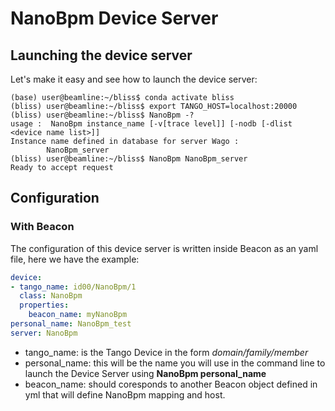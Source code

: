 # NanoBpm Device Server #

## Launching the device server ##

Let's make it easy and see how to launch the device server:

```
(base) user@beamline:~/bliss$ conda activate bliss
(bliss) user@beamline:~/bliss$ export TANGO_HOST=localhost:20000
(bliss) user@beamline:~/bliss$ NanoBpm -?
usage :  NanoBpm instance_name [-v[trace level]] [-nodb [-dlist <device name list>]]
Instance name defined in database for server Wago :
        NanoBpm_server
(bliss) user@beamline:~/bliss$ NanoBpm NanoBpm_server
Ready to accept request
```

## Configuration ##

### With Beacon ###

The configuration of this device server is written inside Beacon as
an yaml file, here we have the example:

```yaml
device:
- tango_name: id00/NanoBpm/1
  class: NanoBpm
  properties:
    beacon_name: myNanoBpm
personal_name: NanoBpm_test
server: NanoBpm
```

- tango_name: is the Tango Device in the form *domain/family/member*
- personal_name: this will be the name you will use in the command line to launch the Device Server using
                **NanoBpm personal_name**
- beacon_name: should coresponds to another Beacon object defined in yml that will
               define NanoBpm mapping and host. 

